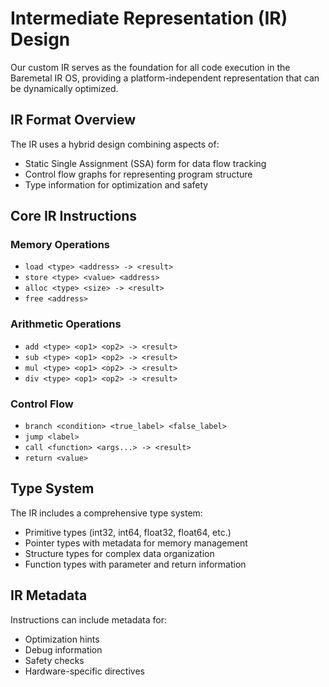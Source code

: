 # Intermediate Representation (IR) Design

Our custom IR serves as the foundation for all code execution in the Baremetal IR OS, providing a platform-independent representation that can be dynamically optimized.

## IR Format Overview

The IR uses a hybrid design combining aspects of:
- Static Single Assignment (SSA) form for data flow tracking
- Control flow graphs for representing program structure
- Type information for optimization and safety

## Core IR Instructions

### Memory Operations
- `load <type> <address> -> <result>`
- `store <type> <value> <address>`
- `alloc <type> <size> -> <result>`
- `free <address>`

### Arithmetic Operations
- `add <type> <op1> <op2> -> <result>`
- `sub <type> <op1> <op2> -> <result>`
- `mul <type> <op1> <op2> -> <result>`
- `div <type> <op1> <op2> -> <result>`

### Control Flow
- `branch <condition> <true_label> <false_label>`
- `jump <label>`
- `call <function> <args...> -> <result>`
- `return <value>`

## Type System

The IR includes a comprehensive type system:
- Primitive types (int32, int64, float32, float64, etc.)
- Pointer types with metadata for memory management
- Structure types for complex data organization
- Function types with parameter and return information

## IR Metadata

Instructions can include metadata for:
- Optimization hints
- Debug information
- Safety checks
- Hardware-specific directives


